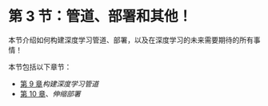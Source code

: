# 第 3 节：管道、部署和其他！

本节介绍如何构建深度学习管道、部署，以及在深度学习的未来需要期待的所有事情！

本节包括以下章节：

*   [第 9 章](09.html)*构建深度学习管道*
*   [第 10 章](10.html)、*伸缩部署*